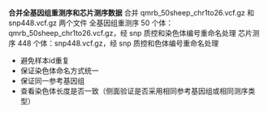 

**合并全基因组重测序和芯片测序数据**
合并 qmrb_50sheep_chr1to26.vcf.gz 和 snp448.vcf.gz 两个文件
全基因组重测序 50 个体：qmrb_50sheep_chr1to26.vcf.gz，经 snp 质控和染色体编号重命名处理
芯片测序 448 个体：snp448.vcf.gz，经 snp 质控和色体编号重命名处理

- 避免样本id重复
- 保证染色体命名方式统一
- 保证同一参考基因组
- 查看染色体长度是否一致（侧面验证是否采用相同参考基因组或相同测序类型）



















































